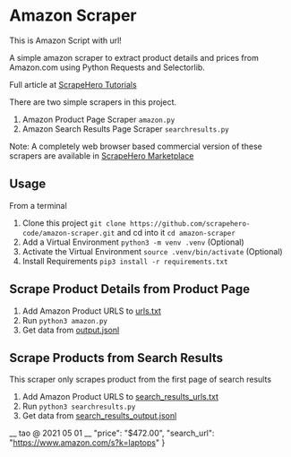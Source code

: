 # Amazon Scraper
This is Amazon Script with url!

A simple amazon scraper to extract product details and prices from Amazon.com using Python Requests and Selectorlib. 

Full article at [ScrapeHero Tutorials](https://www.scrapehero.com/tutorial-how-to-scrape-amazon-product-details-using-python-and-selectorlib/)

There are two simple scrapers in this project. 
1. Amazon Product Page Scraper `amazon.py`
1. Amazon Search Results Page Scraper `searchresults.py`

Note: A completely web browser based commercial version of these scrapers are available in [ScrapeHero Marketplace](https://www.scrapehero.com/marketplace/)
## Usage

From a terminal 

1. Clone this project  `git clone https://github.com/scrapehero-code/amazon-scraper.git` and cd into it `cd amazon-scraper`
1. Add a Virtual Environment `python3 -m venv .venv` (Optional)
1. Activate the Virtual Environment `source .venv/bin/activate` (Optional) 
1. Install Requirements `pip3 install -r requirements.txt`

## Scrape Product Details from Product Page

1. Add Amazon Product URLS to [urls.txt](urls.txt)
1. Run `python3 amazon.py`
1. Get data from [output.jsonl](output.jsonl)

## Scrape Products from Search Results

This scraper only scrapes product from the first page of search results

1. Add Amazon Product URLS to [search_results_urls.txt](search_results_urls.txt)
1. Run `python3 searchresults.py`
1. Get data from [search_results_output.jsonl](search_results_output.jsonl)

__ tao @ 2021 05 01 __
    "price": "$472.00",
    "search_url": "https://www.amazon.com/s?k=laptops"
}
```
